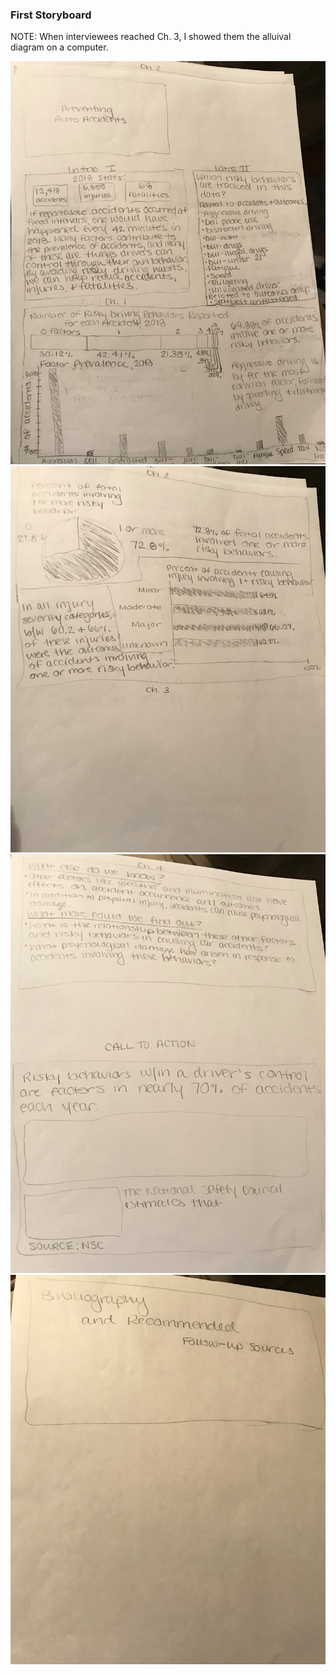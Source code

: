 ### First Storyboard<br/>

NOTE: When interviewees reached Ch. 3, I showed them the alluival diagram on a computer.

![First Storyboard, page 1 of 4](Storyboard1Page1.jpg)
![First Storyboard, page 2 of 4](Storyboard1Page2.jpg)
![First Storyboard, page 3 of 4](Storyboard1Page3.jpg)
![First Storyboard, page 4 of 4](Storyboard1Page4.jpg)
